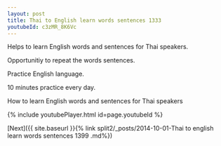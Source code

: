 ```yaml
---
layout: post
title: Thai to English learn words sentences 1333 
youtubeId: c3zMR_8K6Vc
---
```

 
 
Helps to learn English words and sentences for Thai speakers.

Opportunitiy to repeat the words sentences. 

Practice English language. 
 
10 minutes practice every day. 
 
How to learn English words and sentences for Thai speakers 
 
{% include youtubePlayer.html id=page.youtubeId %}
 
 
[Next]({{ site.baseurl }}{% link  split2/_posts/2014-10-01-Thai to english learn words sentences 1399 .md%})
 
